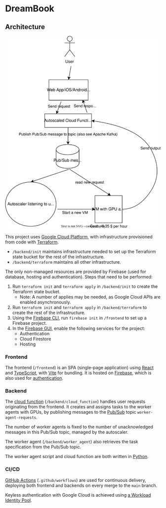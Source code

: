 # DreamBook

## Architecture

![Architecture Diagram](readme-images/Architecture%20DreamBook.drawio.svg "Architecture Diagram")

This project uses [Google Cloud Platform](https://cloud.google.com/), with infrastructure provisioned from code with [Terraform](https://www.terraform.io/).

- `/backend/init` maintains infrastructure needed to set up the Terraform state bucket for the rest of the infrastructure.
- `/backend/terraform` maintains all other infrastructure.

The only non-managed resources are provided by Firebase (used for database, hosting and authentication).
Steps that need to be performed:

1. Run `terraform init` and `terraform apply` in `/backend/init` to create the Terraform state bucket.
   - Note: A number of applies may be needed, as Google Cloud APIs are enabled asynchronously.
2. Run `terraform init` and `terraform apply` in `/backend/terraform` to create the rest of the infrastructure.
3. Using the [Firebase CLI](https://firebase.google.com/docs/cli), run `firebase init` in `/frontend` to set up a Firebase project.
4. In the [Firebase GUI](https://console.firebase.google.com/), enable the following services for the project:
   - Authentication
   - Cloud Firestore
   - Hosting

### Frontend

The frontend (`/frontend`) is an SPA (single-page application) using [React](https://reactjs.org/) and [TypeScript](https://www.typescriptlang.org/), with [Vite](https://vitejs.dev/) for bundling. It is hosted on [Firebase](https://firebase.google.com/docs/hosting), which is also used for [authentication](https://firebase.google.com/docs/auth).

### Backend

The [cloud function](https://cloud.google.com/functions) (`/backend/cloud_function`) handles user requests originating from the frontend. It creates and assigns tasks to the worker agents with GPUs, by publishing messages to the [Pub/Sub](https://cloud.google.com/pubsub) topic `worker-agent-requests`.

The number of worker agents is fixed to the number of unacknowledged messages in this Pub/Sub topic, managed by the autoscaler.

The worker agent (`/backend/worker_agent`) also retrieves the task specification from the Pub/Sub topic.

The worker agent script and cloud function are both written in [Python](https://www.python.org/).

### CI/CD

[GitHub Actions](https://docs.github.com/en/actions) (`.github/workflows`) are used for continuous delivery, deploying both frontend and backends on every merge to the `main` branch.

Keyless authentication with Google Cloud is achieved using [a Workload Identity Pool](https://cloud.google.com/blog/products/identity-security/enabling-keyless-authentication-from-github-actions).
